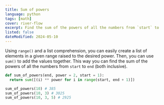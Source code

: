 ```yaml
---
title: Sum of powers
language: python
tags: [math]
cover: river-flow
excerpt: Find the sum of the powers of all the numbers from `start` to `end` (both inclusive).
listed: false
dateModified: 2024-05-10
---
```


Using `range()` and a list comprehension, you can easily create a list of elements in a given range raised to the desired power. Then, you can use `sum()` to add the values together. This way you can find the sum of the powers of all the numbers from `start` to `end` (both inclusive).

```py
def sum_of_powers(end, power = 2, start = 1):
  return sum([(i) ** power for i in range(start, end + 1)])

sum_of_powers(10) # 385
sum_of_powers(10, 3) # 3025
sum_of_powers(10, 3, 5) # 2925
```
